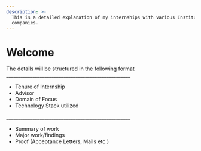 ```yaml
---
description: >-
  This is a detailed explanation of my internships with various Institutes and
  companies.
---
```


# Welcome

The details will be structured in the following format  
\_\_\_\_\_\_\_\_\_\_\_\_\_\_\_\_\_\_\_\_\_\_\_\_\_\_\_\_\_\_\_\_\_\_\_\_\_\_\_\_\_\_\_\_\_\_\_\_\_\_\_\_  
- Tenure of Internship   
- Advisor  
- Domain of Focus   
- Technology Stack utilized

\_\_\_\_\_\_\_\_\_\_\_\_\_\_\_\_\_\_\_\_\_\_\_\_\_\_\_\_\_\_\_\_\_\_\_\_\_\_\_\_\_\_\_\_\_\_\_\_\_\_\_\_  
- Summary of work  
- Major work/findings  
- Proof \(Acceptance Letters, Mails etc.\)

  




